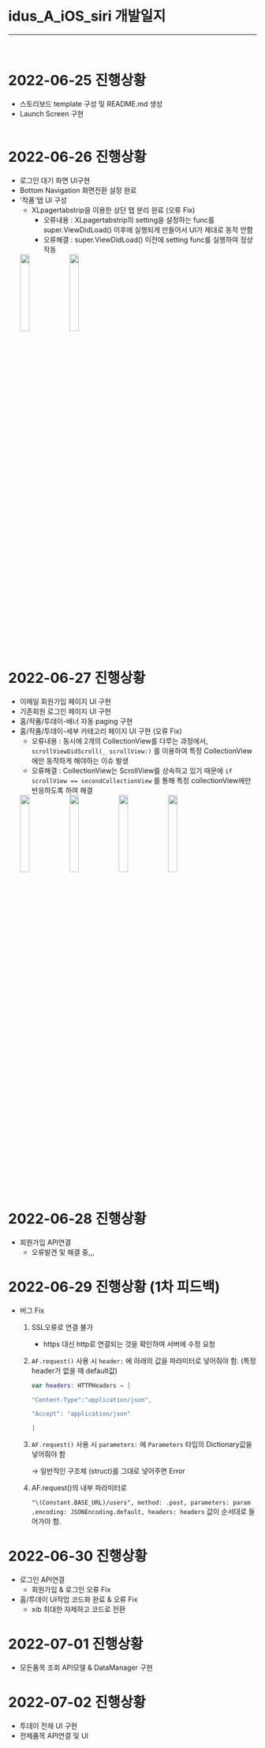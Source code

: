 # idus_A_iOS_siri 개발일지

---
<br>

# 2022-06-25 진행상황


- 스토리보드 template 구성 및 README.md 생성
- Launch Screen 구현
</br></br>
# 2022-06-26 진행상황

- 로그인 대기 화면 UI구현
- Bottom Navigation 화면전환 설정 완료
- '작품'탭 UI 구성
  - XLpagertabstrip을 이용한 상단 탭 분리 완료 (오류 Fix)
    - 오류내용 : XLpagertabstrip의 setting을 설정하는 func를 super.ViewDidLoad() 이후에 실행되게 만들어서 UI가 제대로 동작 안함
    - 오류해결 : super.ViewDidLoad() 이전에 setting func를 실행하여 정상 작동</br>
  <img width="20%" src="https://user-images.githubusercontent.com/80234027/176075848-aa415d1c-9632-4060-b3a2-5f483fa6b574.png"/>
  <img width="20%" src="https://user-images.githubusercontent.com/80234027/175838125-ccc3fd46-1149-4a25-a71a-1ec999734129.png"/>
  </br></br>

# 2022-06-27 진행상황

- 이메일 회원가입 페이지 UI 구현
- 기존회원 로그인 페이지 UI 구현
- 홈/작품/투데이-배너 자동 paging 구현
- 홈/작품/투데이-세부 카테고리 페이지 UI 구현 (오류 Fix)
    - 오류내용 : 동시에 2개의 CollectionView를 다루는 과정에서, `scrollViewDidScroll(_ scrollView:)` 를 이용하여 특정 CollectionView에만 동작하게 해야하는 이슈 발생
    - 오류해결 : CollectionView는 ScrollView를 상속하고 있기 때문에 `if scrollView == secondCollectionView` 를 통해 특정 collectionView에만 반응하도록 하여 해결</br>
  <img width="20%" src="https://user-images.githubusercontent.com/80234027/176077264-cd0943e5-b6a6-411c-b685-d119a5c066fa.png"/>
  <img width="20%" src="https://user-images.githubusercontent.com/80234027/176077295-c30405f9-8764-490f-86d5-646e8fdf501e.png"/>
  <img width="20%" src="https://user-images.githubusercontent.com/80234027/176077304-70085e9d-57ee-4ece-abd1-9544d7f77e0b.png"/>
  <img width="20%" src="https://user-images.githubusercontent.com/80234027/176077314-37a20971-c1f7-42c5-bd17-365d662a21c1.png"/>
  </br></br>
  
# 2022-06-28 진행상황

- 회원가입 API연결
    - 오류발견 및 해결 중,,,

# 2022-06-29 진행상황 (1차 피드백)

- 버그 Fix
    1. SSL오류로 연결 불가
        - https 대신 http로 연결되는 것을 확인하여 서버에 수정 요청
    2. `AF.request()` 사용 시  `header:`  에 아래의 값을  파라미터로 넣어줘야 함. (특정 header가 없을 때 default값)
        
        ```swift
        var headers: HTTPHeaders = [
        
        "Content-Type":"application/json",
        
        "Accept": "application/json"
        
        ]
        ```
        
    3. `AF.request()` 사용 시 `parameters:` 에 `Parameters` 타입의 Dictionary값을 넣어줘야 함
        
        → 일반적인 구조체 (struct)를 그대로 넣어주면 Error
        
    4. AF.request()의 내부 파라미터로 
        
        `"\(Constant.BASE_URL)/users", method: .post, parameters: param ,encoding: JSONEncoding.default, headers: headers` 값이 순서대로 들어가야 함.
       
# 2022-06-30 진행상황

- 로그인 API연결
  - 회원가입 & 로그인 오류 Fix
- 홈/투데이 UI작업 코드화 완료 & 오류 Fix
  - xib 최대한 자제하고 코드로 전환

# 2022-07-01 진행상황

- 모든품목 조회 API모델 & DataManager 구현

# 2022-07-02 진행상황

- 투데이 전체 UI 구현
- 전체품목 API연결 및 UI
